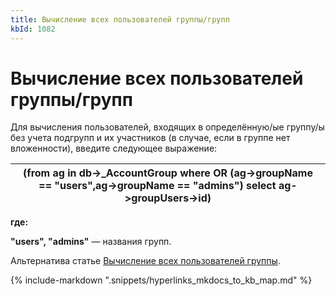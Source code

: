 ```yaml
---
title: Вычисление всех пользователей группы/групп
kbId: 1082
---
```


# Вычисление всех пользователей группы/групп

Для вычисления пользователей, входящих в определённую/ые группу/ы без учета подгрупп и их участников (в случае, если в группе нет вложенности), введите следующее выражение:

| (from ag in db->\_AccountGroup where OR (ag->groupName == "users",ag->groupName == "admins") select ag->groupUsers->id) |
| --- |

**где:**

**"users", "admins"** — названия групп.

Альтернатива статье [Вычисление всех пользователей группы](https://kb.comindware.ru/article.php?id=2488).

{% include-markdown ".snippets/hyperlinks_mkdocs_to_kb_map.md" %}
